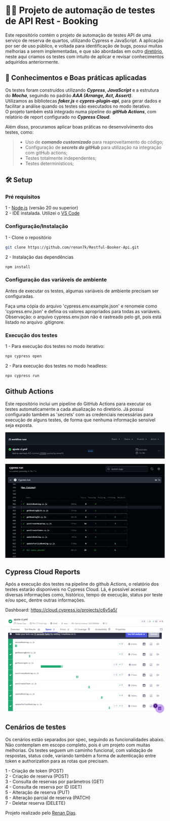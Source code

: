 # 🏨📗  Projeto de automação de testes de API Rest - Booking
 Este repositório contém o projeto de automação de testes API de uma serviço de reserva de quartos, utilizando Cypress e JavaScript.
 A aplicação por ser de uso público, e voltada para identificação de bugs, possui muitas melhorias a serem implementadas, e que são abordadas em outro [diretório](https://github.com/renan7k/Teste_pratico_QA_Be_Talent), neste aqui criamos os testes com intuito de aplicar e revisar conhecimentos adquiridos anteriormente.    

 ## 🚀 Conhecimentos e Boas práticas aplicadas
 Os testes foram construídos utilizando ***Cypress***, ***JavaScript*** e a estrutura do ***Mocha***, seguindo no padrão ***AAA (Arrange, Act, Assert)***.  
 Utilizamos as bibliotecas ***faker.js*** e ***cypres-plugin-api***, para gerar dados e facilitar a análise quando os testes são executados no modo iterativo.  
O projeto também está integrado numa pipeline do ***gitHub Actions***, com relatório de report configurado no ***Cypress Cloud***.

 Além disso, procuramos aplicar boas práticas no desenvolvimento dos testes, como:   
> - Uso de ***comando customizado*** para reaproveitamento do código;  
> - Configuração de ***secrets do gitHub*** para utilização na integração com gitHub actions;  
> - Testes totalmente independentes;  
> - Testes determinísticos;

 ## 🛠️ Setup
 ### Pré requisitos
1 - [Node.js](https://nodejs.org/en/download)  (versão 20 ou superior)  
2 - IDE instalada. Utilizei o [VS Code](https://code.visualstudio.com/download) 

 ### Configuração/Instalação
1 - Clone o repositório 

```bash
git clone https://github.com/renan7k/Restful-Booker-Api.git
```
2 - Instalação das dependências
```bash
npm install
```

### Configuração das variáveis de ambiente
Antes de executar os testes, algumas variáveis de ambiente precisam ser configuradas.  

Faça uma cópia do arquivo 'cypress.env.example.json' e renomeie como 'cypress.env.json' e defina os valores apropriados para todas as variáveis.  
Observação: o arquivo cypress.env.json não é rastreado pelo git, pois está listado no arquivo .gitignore.  

 ### Execução dos testes
1 - Para execução dos testes no modo iterativo:
```bash
npx cypress open
```

2 - Para execução dos testes no modo headless:
```bash
npx cypress run
```

 ## Github Actions 
Este repositório inclui um pipeline do GitHub Actions para executar os testes automaticamente a cada atualização no diretório.
Já possui configurado também as 'secrets' com as credenciais necessárias para execução de alguns testes, de forma que nenhuma informação sensível seja exposta.

![alt text](image.png)

![alt text](image-1.png)

 ## Cypress Cloud Reports 
Após a execução dos testes na pipeline do github Actions, o relatório dos testes estarão disponíveis no Cypress Cloud.
Lá, é possível acessar diversas informações como, histórico, tempo de execução, status por teste e/ou spec, dentre outras informações.

Dashboard:
https://cloud.cypress.io/projects/c6v5a5/

![alt text](image-2.png)

 ## Cenários de testes
 Os cenários estão separados por spec, seguindo as funcionalidades abaixo. Não contemplam em escopo completo, pois é um projeto com muitas melhorias. 
 Os testes seguem um caminho funcional, com validação de respostas, status code, variando também a forma de autenticação entre token e authorization para as rotas que precisam. 

 1 - Criação de token (POST)  
 2 - Criação de reserva (POST)  
 3 - Consulta de reservas por parâmetros (GET)  
 4 - Consulta de reserva por ID (GET)  
 5 - Alteração de reserva (PUT)  
 6 - Alteração parcial de reserva (PATCH)  
 7 - Deletar reserva (DELETE)  

Projeto realizado pelo [Renan Dias](https://www.linkedin.com/in/diasrenan1994/).  